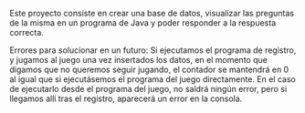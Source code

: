 Este proyecto consiste en crear una base de datos, visualizar las preguntas de la misma en un programa de Java y poder responder a la respuesta correcta.

Errores para solucionar en un futuro:
  Si ejecutamos el programa de registro, y jugamos al juego una vez insertados los datos, en el momento que digamos que no queremos seguir jugando, el contador se mantendrá en 0 al igual que si ejecutásemos el programa del juego directamente. 
  En el caso de ejecutarlo desde el programa del juego, no saldrá ningún error, pero si llegamos allí tras el registro, aparecerá un error en la consola.
